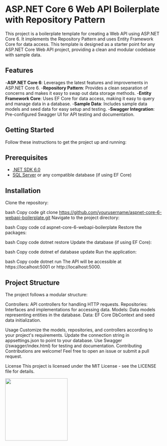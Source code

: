 # ASP.NET Core 6 Web API Boilerplate with Repository Pattern

This project is a boilerplate template for creating a Web API using ASP.NET Core 6. It implements the Repository Pattern and uses Entity Framework Core for data access. This template is designed as a starter point for any ASP.NET Core Web API project, providing a clean and modular codebase with sample data.

## Features
-**ASP.NET Core 6**: Leverages the latest features and improvements in ASP.NET Core 6.
-**Repository Pattern**: Provides a clean separation of concerns and makes it easy to swap out data storage methods.
-**Entity Framework Core**: Uses EF Core for data access, making it easy to query and manage data in a database.
-**Sample Data**: Includes sample data models and seed data for easy setup and testing.
-**Swagger Integration**: Pre-configured Swagger UI for API testing and documentation.

## Getting Started
Follow these instructions to get the project up and running:

## Prerequisites
- [.NET SDK 6.0](https://dotnet.microsoft.com/download/dotnet/6.0)
- [SQL Server](https://www.microsoft.com/en-us/sql-server) or any compatible database (if using EF Core)

## Installation
Clone the repository:

bash
Copy code
git clone https://github.com/yourusername/aspnet-core-6-webapi-boilerplate.git
Navigate to the project directory:

bash
Copy code
cd aspnet-core-6-webapi-boilerplate
Restore the packages:

bash
Copy code
dotnet restore
Update the database (if using EF Core):

bash
Copy code
dotnet ef database update
Run the application:

bash
Copy code
dotnet run
The API will be accessible at https://localhost:5001 or http://localhost:5000.

## Project Structure
The project follows a modular structure:

Controllers: API controllers for handling HTTP requests.
Repositories: Interfaces and implementations for accessing data.
Models: Data models representing entities in the database.
Data: EF Core DbContext and seed data initialization.

Usage
Customize the models, repositories, and controllers according to your project's requirements.
Update the connection string in appsettings.json to point to your database.
Use Swagger (/swagger/index.html) for testing and documentation.
Contributing
Contributions are welcome! Feel free to open an issue or submit a pull request.

License
This project is licensed under the MIT License - see the LICENSE file for details.









[<img src="https://cdn.buymeacoffee.com/buttons/v2/default-yellow.png" width="200">](https://www.buymeacoffee.com/wiselinjayjayajos)





